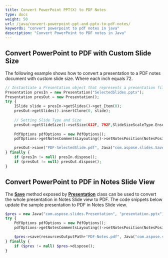 ```yaml
---
title: Convert PowerPoint PPT(X) to PDF Notes
type: docs
weight: 50
url: /java/convert-powerpoint-ppt-and-pptx-to-pdf-notes/
keywords: "convert powerpoint to pdf notes in java"
description: "Convert PowerPoint to PDF notes in Java"
---
```


## **Convert PowerPoint to PDF with Custom Slide Size**
The following example shows how to convert a presentation to a PDF notes document with custom slide size. Where each inch equals 72.

```php
// Instantiate a Presentation object that represents a presentation file
Presentation presIn = new Presentation("SelectedSlides.pptx");
Presentation presOut = new Presentation();
try {
    ISlide slide = presIn->getSlides()->get_Item(0);
    presOut->getSlides().insertClone(0, slide);
    
    // Setting Slide Type and Size
    presOut->getSlideSize()->setSize(612F, 792F,SlideSizeScaleType.EnsureFit);
        
    PdfOptions pdfOptions = new PdfOptions();
    pdfOptions->getNotesCommentsLayouting()->setNotesPosition(NotesPositions.BottomFull);

    presOut->save("PDF-SelectedSlide.pdf", Java("com.aspose.slides.SaveFormat")->Pdf, pdfOptions);
} finally {
    if (presIn != null) presIn.dispose();
    if (presOut != null) presOut.dispose();
}
```

## **Convert PowerPoint to PDF in Notes Slide View**
The [**Save**](https://apireference.aspose.com/slides/java/com.aspose.slides/Presentation#save-java.lang.String-int-) method exposed by [**Presentation**](https://apireference.aspose.com/slides/java/com.aspose.slides/Presentation) class can be used to convert the whole presentation in Notes Slide view to PDF. The code snippets below update the sample presentation to PDF in Notes Slide view.

```php
$pres = new Java("com.aspose.slides.Presentation", "presentation.pptx");
try {
    PdfOptions pdfOptions = new PdfOptions();
    pdfOptions->getNotesCommentsLayouting()->setNotesPosition(NotesPositions.BottomFull);

    $pres->save(resourcesOutputPath+"PDF-Notes.pdf", Java("com.aspose.slides.SaveFormat")->Pdf, pdfOptions);
} finally {
    if ($pres != null) $pres->dispose();
}
```